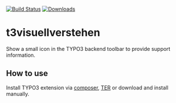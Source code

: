 [![Build Status](https://travis-ci.org/visuellverstehen/t3visuellverstehen.svg)](https://travis-ci.org/visuellverstehen/t3visuellverstehen)
[![Downloads](https://img.shields.io/packagist/dt/visuellverstehen/t3visuellverstehen.svg)](https://packagist.org/packages/visuellverstehen/t3visuellverstehen)

# t3visuellverstehen
Show a small icon in the TYPO3 backend toolbar to provide support information.

## How to use
Install TYPO3 extension via [composer](https://packagist.org/packages/visuellverstehen/t3visuellverstehen), [TER](https://extensions.typo3.org/extension/t3visuellverstehen/) or download and install manually.
